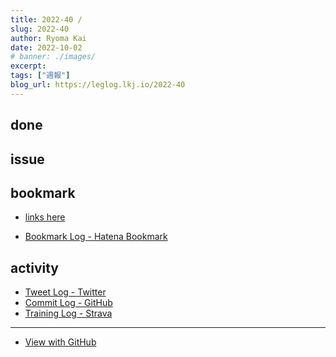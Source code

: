 ```yaml
---
title: 2022-40 / 
slug: 2022-40
author: Ryoma Kai
date: 2022-10-02
# banner: ./images/
excerpt: 
tags: ["週報"]
blog_url: https://leglog.lkj.io/2022-40
---
```


<!--greeting here-->

## done

### 

## issue

### 

## bookmark

- [links here]()


- [Bookmark Log - Hatena Bookmark](https://b.hatena.ne.jp/Ryo_K/bookmark)

## activity

<Tweet tweetLink="" />
<Instagram instagramId="" />
<YouTube youTubeId="" />

- [Tweet Log - Twitter](https://twitter.com/search?q=(from%3Alegnoh)%20until%3A2022-10-02%20since%3A2022-09-26%20-filter%3Areplies&src=typed_query)
- [Commit Log - GitHub](https://github.com/legnoh?tab=overview&from=2022-09-26&to=2022-10-02)
- [Training Log - Strava](https://www.strava.com/athletes/47349424/training/log)

----

- [View with GitHub](https://github.com/legnoh/leglog/blob/master/content/posts/202x/2022/40/index.md)
